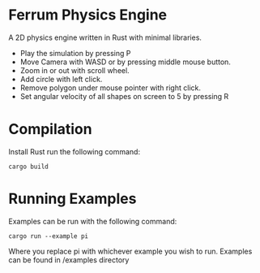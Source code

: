 # Ferrum Physics Engine
A 2D physics engine written in Rust with minimal libraries.
- Play the simulation by pressing P
- Move Camera with WASD or by pressing middle mouse button.
- Zoom in or out with scroll wheel.
- Add circle with left click.
- Remove polygon under mouse pointer with right click.
- Set angular velocity of all shapes on screen to 5 by pressing R

# Compilation
Install Rust
run the following command:
```
cargo build
```
# Running Examples
Examples can be run with the following command:
```
cargo run --example pi
```
Where you replace pi with whichever example you wish to run. Examples can be found in /examples directory